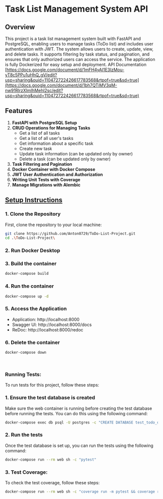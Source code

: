 # Task List Management System API

## Overview

This project is a task list management system built with FastAPI and PostgreSQL, enabling users to manage tasks (ToDo list)
and includes user authentication with JWT. The system allows users to create, update, view, and delete tasks. It
supports filtering by task status, and pagination, and ensures that only authorized users can access the service. The
application is fully Dockerized for easy setup and deployment.
API
Documentation [https://docs.google.com/document/d/1mFH4yAI1E3IzMou-yT8c5PPu1uHhQ_gV/edit?usp=sharing&ouid=110472722426617783568&rtpof=true&sd=true](https://docs.google.com/document/d/1bh7QTiMV3qM-nw91RlrzXImIhMehI2sc/edit?usp=sharing&ouid=110472722426617783568&rtpof=true&sd=true)

## Features

1. **FastAPI with PostgreSQL Setup**
2. **CRUD Operations for Managing Tasks**
   - Get a list of all tasks
   - Get a list of all user's tasks
   - Get information about a specific task
   - Create new task
   - Update task information (can be updated only by owner)
   - Delete a task (can be updated only by owner)
3. **Task Filtering and Pagination**
4. **Docker Container with Docker Compose**
5. **JWT User Authentication and Authorization**
6. **Writing Unit Tests with Coverage**
7. **Manage Migrations with Alembic**


## <ins> Setup Instructions

### 1. Clone the Repository

First, clone the repository to your local machine:

```bash
git clone https://github.com/Anton0729/ToDo-List-Project.git
cd .\ToDo-List-Project\
```

### 2. Run Docker Desktop

### 3. Build the container

```bash
docker-compose build
```

### 4. Run the container

```bash
docker-compose up -d
```

### 5. Access the Application

- Application: http://localhost:8000
- Swagger UI: http://localhost:8000/docs
- ReDoc: http://localhost:8000/redoc

### 6. Delete the container

```bash
docker-compose down
```

<br>

### Running Tests:

To run tests for this project, follow these steps:

### 1. Ensure the test database is created

Make sure the web container is running before creating the test database before running the tests. You can do this using
the following command:

```bash
docker-compose exec db psql -U postgres -c "CREATE DATABASE test_todo_db;"
```

### 2. Run the tests

Once the test database is set up, you can run the tests using the following command:

```bash
docker-compose run --rm web sh -c "pytest"
```

### 3. Test Coverage:

To check the test coverage, follow these steps:

```bash
docker-compose run --rm web sh -c "coverage run -m pytest && coverage report"
```
